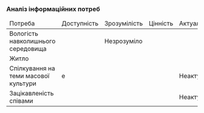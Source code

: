 ### Аналіз інформаційних потреб


<table>
  <thead>
    <tr>
      <td>Потреба</td>
      <td>Доступність</td>
      <td>Зрозумілість</td>
      <td>Цінність</td>
      <td>Актуальність</td>
    </tr>
  </thead>
  <tr>
    <td>Вологість навколишнього середовища</td>
    <td></td>
    <td>Незрозуміло</td>
    <td></td>
    <td></td>
  </tr>
    <tr>
      <td>Житло</td>
      <td></td>
      <td></td>
      <td></td>
      <td></td>
    </tr>
      <tr>
      <td>Спілкування на теми масової культури</td>
      <td>е</td>
      <td></td>
      <td></td>
      <td>Неактуально</td>
  </tr>
    <tr>
      <td>Зацікавленість співами</td>
      <td></td>
      <td></td>
      <td></td>
      <td>Неактуально</td>
  </tr>
